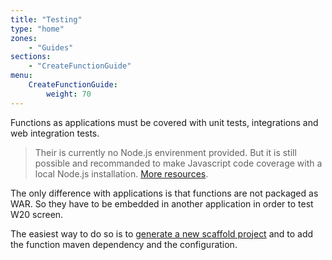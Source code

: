 ```yaml
---
title: "Testing"
type: "home"
zones:
    - "Guides"
sections:
    - "CreateFunctionGuide"
menu:
    CreateFunctionGuide:
        weight: 70
---
```


Functions as applications must be covered with unit tests, integrations and web integration tests.

> Their is currently no Node.js envirenment provided. But it is still possible and recommanded to make Javascript code coverage with a local Node.js installation. [More resources](https://docs.angularjs.org/guide/unit-testing).

The only difference with applications is that functions are not packaged as WAR. So they have to be embedded in another application in order to test W20 screen.

The easiest way to do so is to [generate a new scaffold project](#!/seed-maven-plugin-doc/) and to add the function maven dependency and the configuration.
